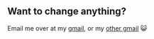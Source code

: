 ## Want to change anything?  

Email me over at my [gmail](mailto:donaltony2008@gmail.com), or my [other gmail](mailto:pandabear252008@gmail.com) :smiley_cat:
